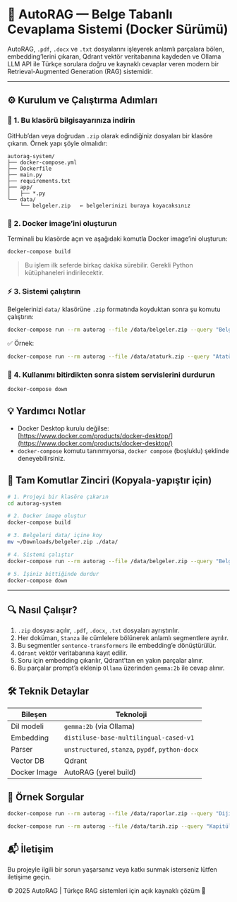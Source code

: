 
# 🧠 AutoRAG — Belge Tabanlı Cevaplama Sistemi (Docker Sürümü)

AutoRAG, `.pdf`, `.docx` ve `.txt` dosyalarını işleyerek anlamlı parçalara bölen, embedding’lerini çıkaran, Qdrant vektör veritabanına kaydeden ve Ollama LLM API ile Türkçe sorulara doğru ve kaynaklı cevaplar veren modern bir Retrieval-Augmented Generation (RAG) sistemidir.

---

## ⚙️ Kurulum ve Çalıştırma Adımları

### 🧩 1. Bu klasörü bilgisayarınıza indirin

GitHub’dan veya doğrudan `.zip` olarak edindiğiniz dosyaları bir klasöre çıkarın. Örnek yapı şöyle olmalıdır:

```
autorag-system/
├── docker-compose.yml
├── Dockerfile
├── main.py
├── requirements.txt
├── app/
│   ├── *.py
└── data/
    └── belgeler.zip   ← belgelerinizi buraya koyacaksınız
```

### 🐳 2. Docker image’ini oluşturun

Terminali bu klasörde açın ve aşağıdaki komutla Docker image’ini oluşturun:

```bash
docker-compose build
```

> Bu işlem ilk seferde birkaç dakika sürebilir. Gerekli Python kütüphaneleri indirilecektir.

### ⚡ 3. Sistemi çalıştırın

Belgelerinizi `data/` klasörüne `.zip` formatında koyduktan sonra şu komutu çalıştırın:

```bash
docker-compose run --rm autorag --file /data/belgeler.zip --query "Belgelerinizle ilgili soruyu buraya yazın"
```

✅ Örnek:

```bash
docker-compose run --rm autorag --file /data/ataturk.zip --query "Atatürk'ün ekonomi politikaları nasıldı?"
```


### 🧼 4. Kullanımı bitirdikten sonra sistem servislerini durdurun

```bash
docker-compose down
```

## 💡 Yardımcı Notlar

- Docker Desktop kurulu değilse: [https://www.docker.com/products/docker-desktop/](https://www.docker.com/products/docker-desktop/)
- `docker-compose` komutu tanınmıyorsa, `docker compose` (boşluklu) şeklinde deneyebilirsiniz.

## 🧩 Tam Komutlar Zinciri (Kopyala-yapıştır için)

```bash
# 1. Projeyi bir klasöre çıkarın
cd autorag-system

# 2. Docker image oluştur
docker-compose build

# 3. Belgeleri data/ içine koy
mv ~/Downloads/belgeler.zip ./data/

# 4. Sistemi çalıştır
docker-compose run --rm autorag --file /data/belgeler.zip --query "Belgelerin içeriğine dair sorunuz"

# 5. İşiniz bittiğinde durdur
docker-compose down
```

---

## 🔍 Nasıl Çalışır?

1. `.zip` dosyası açılır, `.pdf`, `.docx`, `.txt` dosyaları ayrıştırılır.
2. Her doküman, `Stanza` ile cümlelere bölünerek anlamlı segmentlere ayrılır.
3. Bu segmentler `sentence-transformers` ile embedding’e dönüştürülür.
4. `Qdrant` vektör veritabanına kayıt edilir.
5. Soru için embedding çıkarılır, Qdrant’tan en yakın parçalar alınır.
6. Bu parçalar prompt’a eklenip `Ollama` üzerinden `gemma:2b` ile cevap alınır.

## 🛠️ Teknik Detaylar

| Bileşen       | Teknoloji                         |
|---------------|-----------------------------------|
| Dil modeli    | `gemma:2b` (via Ollama)          |
| Embedding     | `distiluse-base-multilingual-cased-v1` |
| Parser        | `unstructured`, `stanza`, `pypdf`, `python-docx` |
| Vector DB     | Qdrant                           |
| Docker Image  | AutoRAG (yerel build)            |

## 🧪 Örnek Sorgular

```bash
docker-compose run --rm autorag --file /data/raporlar.zip --query "Dijital dönüşüm nedir?"
```

```bash
docker-compose run --rm autorag --file /data/tarih.zip --query "Kapitülasyonların kaldırılması ne zaman gerçekleşti?"
```

## 📬 İletişim

Bu projeyle ilgili bir sorun yaşarsanız veya katkı sunmak isterseniz lütfen iletişime geçin.

© 2025 AutoRAG | Türkçe RAG sistemleri için açık kaynaklı çözüm 💬
